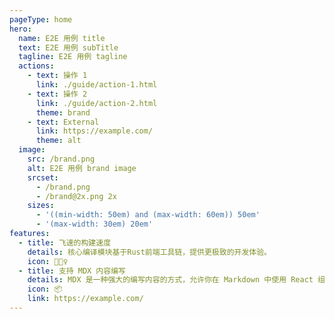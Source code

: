 ```yaml
---
pageType: home
hero:
  name: E2E 用例 title
  text: E2E 用例 subTitle
  tagline: E2E 用例 tagline
  actions:
    - text: 操作 1
      link: ./guide/action-1.html
    - text: 操作 2
      link: ./guide/action-2.html
      theme: brand
    - text: External
      link: https://example.com/
      theme: alt
  image:
    src: /brand.png
    alt: E2E 用例 brand image
    srcset:
      - /brand.png
      - /brand@2x.png 2x
    sizes:
      - '((min-width: 50em) and (max-width: 60em)) 50em'
      - '(max-width: 30em) 20em'
features:
  - title: 飞速的构建速度
    details: 核心编译模块基于Rust前端工具链，提供更极致的开发体验。
    icon: 🏃🏻‍♀️
  - title: 支持 MDX 内容编写
    details: MDX 是一种强大的编写内容的方式，允许你在 Markdown 中使用 React 组件。
    icon: 📦
    link: https://example.com/
---
```

